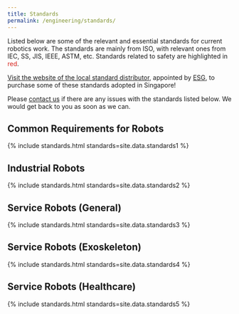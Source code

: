 ```yaml
---
title: Standards
permalink: /engineering/standards/
---
```

Listed below are some of the relevant and essential standards for current robotics work. The standards are mainly from ISO, with relevant ones from IEC, SS, JIS, IEEE, ASTM, etc. Standards related to safety are highlighted in <span style="color:#d6231d">red</span>.

[Visit the website of the local standard distributor](https://www.singaporestandardseshop.sg/), appointed by [ESG](/who-we-are/abbreviations/#esg), to purchase some of these standards adopted in Singapore!

Please [contact us](/contact-us/) if there are any issues with the standards listed below. We would get back to you as soon as we can.

## Common Requirements for Robots
{% include standards.html standards=site.data.standards1 %}

## Industrial Robots
{% include standards.html standards=site.data.standards2 %}

## Service Robots (General)
{% include standards.html standards=site.data.standards3 %}

## Service Robots (Exoskeleton)
{% include standards.html standards=site.data.standards4 %}

## Service Robots (Healthcare)
{% include standards.html standards=site.data.standards5 %}
